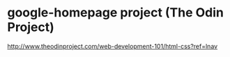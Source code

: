 # google-homepage project (The Odin Project)
http://www.theodinproject.com/web-development-101/html-css?ref=lnav
